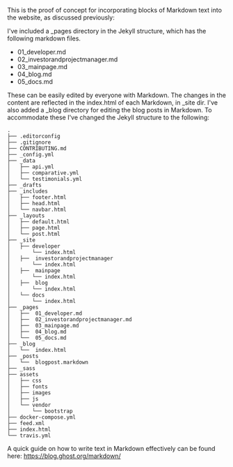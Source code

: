 This is the proof of concept for incorporating blocks of Markdown text into the website, as discussed previously:

I've included a _pages directory in the Jekyll structure, which has the following markdown files.

- 01_developer.md
- 02_investorandprojectmanager.md
- 03_mainpage.md
- 04_blog.md
- 05_docs.md

These can be easily edited by everyone with Markdown. The changes in the content are reflected in the index.html of each Markdown, in _site dir. I've also added a _blog directory for editing the blog posts in Markdown.
To accommodate these I've changed the Jekyll structure to the following:
```shell
.
├── .editorconfig
├── .gitignore
├── CONTRIBUTING.md
├── _config.yml
├── _data
│   ├── api.yml
│   ├── comparative.yml
│   └── testimonials.yml
├── _drafts
├── _includes
│   ├── footer.html
│   ├── head.html
│   └── navbar.html
├── _layouts
│   ├── default.html
│   ├── page.html
│   └── post.html
├── _site
│   ├── developer
│       └── index.html
│   ├──  investorandprojectmanager
│       └── index.html
│   ├──  mainpage
│       └── index.html
│   ├──  blog
│       └── index.html
│   └── docs
│       └── index.html
├── _pages
│   ├──  01_developer.md
│   ├──  02_investorandprojectmanager.md
│   ├──  03_mainpage.md
│   ├──  04_blog.md
│   └──  05_docs.md
├── _blog
│   └──  index.html
├── _posts
│   └──  blogpost.markdown
├── _sass
├── assets
│   ├── css
│   ├── fonts
│   ├── images
│   ├── js
│   └── vendor
│       └── bootstrap
├── docker-compose.yml
├── feed.xml
├── index.html
└── travis.yml
```

A quick guide on how to write text in Markdown effectively can be found here:
https://blog.ghost.org/markdown/
